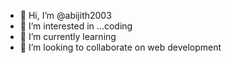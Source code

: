 - 👋 Hi, I’m @abijith2003
- 👀 I’m interested in ...coding
- 🌱 I’m currently learning 
- 💞️ I’m looking to collaborate on web development

<!---
abijith2003/abijith2003 is a ✨ special ✨ repository because its `README.md` (this file) appears on your GitHub profile.
You can click the Preview link to take a look at your changes.
--->
